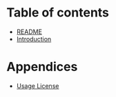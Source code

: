 # Table of contents

* [README](../README.md)
* [Introduction](00-introduction.md)

# Appendices

* [Usage License](../LICENSE.md)

